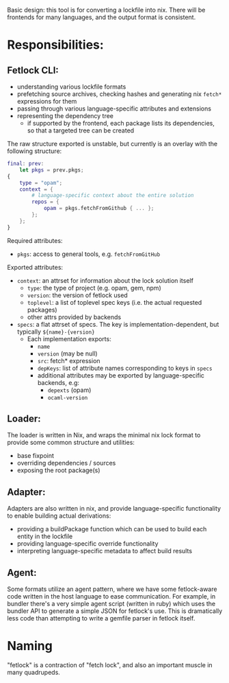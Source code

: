 Basic design: this tool is for converting a lockfile into nix. There will be frontends for many languages, and the output format is consistent.

# Responsibilities:

## Fetlock CLI:

 - understanding various lockfile formats
 - prefetching source archives, checking hashes and generating nix `fetch*` expressions for them
 - passing through various language-specific attributes and extensions
 - representing the dependency tree
   - if supported by the frontend, each package lists its dependencies, so that a targeted tree can be created

The raw structure exported is unstable, but currently is an overlay with the following structure:

```nix
final: prev:
	let pkgs = prev.pkgs;
{
	type = "opam";
	context = {
		# language-specific context about the entire solution
		repos = {
			opam = pkgs.fetchFromGithub { ... };
		};
	};
}
```

Required attributes:
 - `pkgs`: access to general tools, e.g. `fetchFromGitHub`

Exported attributes:
 - `context`: an attrset for information about the lock solution itself
   - `type`: the type of project (e.g. opam, gem, npm)
   - `version`: the version of fetlock used
   - `toplevel`: a list of toplevel spec keys (i.e. the actual requested packages)
   - other attrs provided by backends
 - `specs`: a flat attrset of specs. The key is implementation-dependent, but typically `${name}-{version}`
   - Each implementation exports:
     - `name`
     - `version` (may be null)
     - `src`: fetch* expression
     - `depKeys`: list of attribute names corresponding to keys in `specs`
     - additional attributes may be exported by language-specific backends, e.g:
       - `depexts` (opam)
       - `ocaml-version`

## Loader:

The loader is written in Nix, and wraps the minimal nix lock format to provide some common structure and utilities:

 - base fixpoint
 - overriding dependencies / sources
 - exposing the root package(s)

## Adapter:

Adapters are also written in nix, and provide language-specific functionality to enable building actual derivations:

 - providing a buildPackage function which can be used to build each entity in the lockfile
 - providing language-specific override functionality
 - interpreting language-specific metadata to affect build results
 
## Agent:

Some formats utilize an agent pattern, where we have some fetlock-aware code written in the host language to ease communication. For example, in bundler there's a very simple agent script (written in ruby) which uses the bundler API to generate a simple JSON for fetlock's use. This is dramatically less code than attempting to write a gemfile parser in fetlock itself.

# Naming

"fetlock" is a contraction of "fetch lock", and also an important muscle in many quadrupeds.
